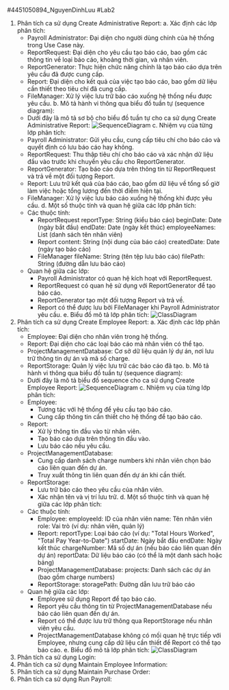 #4451050894_NguyenDinhLuu
#Lab2
1. Phân tích ca sử dụng Create Administrative Report:
  a. Xác định các lớp phân tích:
    - Payroll Administrator: Đại diện cho người dùng chính của hệ thống trong Use Case này.
    - ReportRequest: Đại diện cho yêu cầu tạo báo cáo, bao gồm các thông tin về loại báo cáo, khoảng thời gian, và nhân viên.
    - ReportGenerator: Thực hiện chức năng chính là tạo báo cáo dựa trên yêu cầu đã được cung cấp.
    - Report: Đại diện cho kết quả của việc tạo báo cáo, bao gồm dữ liệu cần thiết theo tiêu chí đã cung cấp.
    - FileManager: Xử lý việc lưu trữ báo cáo xuống hệ thống nếu được yêu cầu.
  b. Mô tả hành vi thông qua biểu đồ tuần tự (sequence diagram):
    - Dưới đây là mô tả sơ bộ cho biểu đồ tuần tự cho ca sử dụng Create Administrative Report:
      ![SequenceDiagram](https://planttext.com/api/plantuml/png/d5DBReCm4Dtx5BCCKde15bMG-b4NhL3Q2qpjIMh9sDIUHE9iNVH8lK9j0m4aeahr0eQPUS_p_CpFr_SkC7e-DKQWPEUXniuxOohLQAi3Uqn9351NeesDMkeMBSEUMkTvJvyd2hnIUIHB6RjIMwGUjA5dj7WaBqHTmStjahi4tmTzTkFpwwrhQGllTDJs3Zc6PDKGDArn7T4BDXGAiU1Q8J-ZqIe2d-p1RGg1XY65e4DV4X3N5PABnXAafqZoln6d7Iw4qnuZzKOwosHvEtndgZasGUgg1AL3Qx0RHYb4Raco1cDXwQpyS2vG07OGy4ovEwtUYPavPQuFj8UOJzDl8KKryaTnGSumSna9FOdu4vQanEw3zirhGlQDP09T4Q9SL64TBsLCPpFE4Sz7ebSZeLKYauwcQvjjXyYehNJHAM9QlmIpqxxttlb8cUXsyP5-fry0003__mC0)
  c. Nhiệm vụ của từng lớp phân tích:
    - Payroll Administrator: Gửi yêu cầu, cung cấp tiêu chí cho báo cáo và quyết định có lưu báo cáo hay không.
    - ReportRequest: Thu thập tiêu chí cho báo cáo và xác nhận dữ liệu đầu vào trước khi chuyển yêu cầu cho ReportGenerator.
    - ReportGenerator: Tạo báo cáo dựa trên thông tin từ ReportRequest và trả về một đối tượng Report.
    - Report: Lưu trữ kết quả của báo cáo, bao gồm dữ liệu về tổng số giờ làm việc hoặc tổng lương đến thời điểm hiện tại.
    - FileManager: Xử lý việc lưu báo cáo xuống hệ thống khi được yêu cầu.
  d. Một số thuộc tính và quan hệ giữa các lớp phân tích:
    - Các thuộc tính:
        + ReportRequest
            reportType: String (kiểu báo cáo)
            beginDate: Date (ngày bắt đầu)
            endDate: Date (ngày kết thúc)
            employeeNames: List<String> (danh sách tên nhân viên)
        + Report
            content: String (nội dung của báo cáo)
            createdDate: Date (ngày tạo báo cáo)
        + FileManager
            fileName: String (tên tệp lưu báo cáo)
            filePath: String (đường dẫn lưu báo cáo)
    - Quan hệ giữa các lớp:
        + Payroll Administrator có quan hệ kích hoạt với ReportRequest.
        + ReportRequest có quan hệ sử dụng với ReportGenerator để tạo báo cáo.
        + ReportGenerator tạo một đối tượng Report và trả về.
        + Report có thể được lưu bởi FileManager khi Payroll Administrator yêu cầu.
  e. Biểu đồ mô tả lớp phân tích:
    ![ClassDiagram](https://planttext.com/api/plantuml/png/T55B3e8m5Dpt52nrmHKC9aRZGaE85tZ20vkK5ji72J6Up8L7yWe2BJy_tSrqfc_UzFLu1eP0KvaB5WimnWkXrag8TP9poGrf8AMz6_FQe_5Qeg482wLfiRIaWGe7vixSCvQ9hC7vVTsHfxf0Yy-OSRa1SX1bCW5v8LIDU8GSZPrKWU198zZBL7tFsg74MTfOOoF-5wtF52j9ACc1pc9J3Fej5tW02HdsJ_jfGxN1HXG2NSO-MeiT-RDEtr_D2sBpkiRxOIdskUIeOTE04pfe-cp_zGq00F__0m00)
2. Phân tích ca sử dụng Create Employee Report:
  a. Xác định các lớp phân tích:
    - Employee: Đại diện cho nhân viên trong hệ thống.
    - Report: Đại diện cho các loại báo cáo mà nhân viên có thể tạo.
    - ProjectManagementDatabase: Cơ sở dữ liệu quản lý dự án, nơi lưu trữ thông tin dự án và mã số charge.
    - ReportStorage: Quản lý việc lưu trữ các báo cáo đã tạo.
  b. Mô tả hành vi thông qua biểu đồ tuần tự (sequence diagram):
    - Dưới đây là mô tả biểu đồ sequence cho ca sử dụng Create Employee Report:
      ![SequenceDiagram](https://planttext.com/api/plantuml/png/X591KiCm3Bpd5Ne0VA07BgK31-WmX1dEQhEKG6m5MSbCtiQ19_45dAIXay4DlbYsTbVIsj-VNnjNLz81T7b5UHSCRaMF-6WGBEwrgD5QmLQApyPyZvnO2Mnfq9ApbEw3IbiMcB1FNOqBoerZVCqMuuqlXYZZAgR5kA9RQJJGi-Wx2deH9Uvbth2tZE8wjNIylMVF1pXuYqAyup3qQ5gY1QrVMG-WRUDsq308dAND3R56VOg-PCaCFg2NJ9cZuOkatJVmqEZGqSF1g9pRt_EvAbDF9d_WIoDisO4uligTxCS_yDyOQSQfnbWuDz7ezshMJ3_p3m000F__0m00)
  c. Nhiệm vụ của từng lớp phân tích:
    - Employee:
        + Tương tác với hệ thống để yêu cầu tạo báo cáo.
        + Cung cấp thông tin cần thiết cho hệ thống để tạo báo cáo.
    - Report:
        + Xử lý thông tin đầu vào từ nhân viên.
        + Tạo báo cáo dựa trên thông tin đầu vào.
        + Lưu báo cáo nếu yêu cầu.
    - ProjectManagementDatabase:
        + Cung cấp danh sách charge numbers khi nhân viên chọn báo cáo liên quan đến dự án.
        + Truy xuất thông tin liên quan đến dự án khi cần thiết.
    - ReportStorage:
        + Lưu trữ báo cáo theo yêu cầu của nhân viên.
        + Xác nhận tên và vị trí lưu trữ.
  d. Một số thuộc tính và quan hệ giữa các lớp phân tích:
    - Các thuộc tính:
        + Employee:
              employeeId: ID của nhân viên
              name: Tên nhân viên
              role: Vai trò (ví dụ: nhân viên, quản lý)
        + Report:
              reportType: Loại báo cáo (ví dụ: "Total Hours Worked", "Total Pay Year-to-Date")
              startDate: Ngày bắt đầu
              endDate: Ngày kết thúc
              chargeNumber: Mã số dự án (nếu báo cáo liên quan đến dự án)
              reportData: Dữ liệu báo cáo (có thể là một danh sách hoặc bảng)
        + ProjectManagementDatabase:
              projects: Danh sách các dự án (bao gồm charge numbers)
        + ReportStorage:
              storagePath: Đường dẫn lưu trữ báo cáo
    - Quan hệ giữa các lớp:
        + Employee sử dụng Report để tạo báo cáo.
        + Report yêu cầu thông tin từ ProjectManagementDatabase nếu báo cáo liên quan đến dự án.
        + Report có thể được lưu trữ thông qua ReportStorage nếu nhân viên yêu cầu.
        + ProjectManagementDatabase không có mối quan hệ trực tiếp với Employee, nhưng cung cấp dữ liệu cần thiết để Report có thể tạo báo cáo.
  e. Biểu đồ mô tả lớp phân tích:
    ![ClassDiagram](https://planttext.com/api/plantuml/png/R99DJiGm38NtEKMMiEW5AZGQmR100ZHYk41ehKvHanJRhJH2d8m5H-8AvA-Hcj9DPB_4xxFTt--VFR52dlGWca4HoNiz3lO283-5T5yb8IKUMbdB4sDlkgGOfQ7CeHsAd9G87nCGly1eaQ-kdJpRlXLV8bb68HjY25yluwPuG3qeze8_5aBJRfFDMM47pvD-0zn01WTtMPMe7HX0LwHaZIgfUQFaBevetw7X9sLK1neC7svpIsFKo3rwx8blekSkpyU5CCDTGAPGUtMjcDI9BJgFN9rYV5HyBllnn2lMlDwgsYs3hvSDaKWPB_xNJvrPAGruzMIDLmTt4dkt7_z__G400F__0m00)        
3. Phân tích ca sử dụng Login:
4. Phân tích ca sử dụng Maintain Employee Information:
5. Phân tích ca sử dụng Maintain Purchase Order:
6. Phân tích ca sử dụng Run Payroll:
